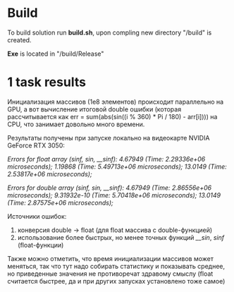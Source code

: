 # Build
To build solution run **build.sh**, upon compling new directory "/build" is created.

**Exe** is located in "/build/Release"

# 1 task results
Инициализация массивов (1е8 элементов) происходит параллельно на GPU, а вот вычисление итоговой double ошибки (которая рассчитывается как err = sum(abs(sin((i % 360) * Pi / 180) - arr[i]))) на CPU, что занимает довольно много времени.

Результаты получены при запуске локально на видеокарте NVIDIA GeForce RTX 3050:

*Errors for float array (sinf, sin, __sinf): 4.67949 (Time: 2.29336e+06 microseconds); 1.19868 (Time: 5.49713e+06 microseconds); 13.0149 (Time: 2.53817e+06 microseconds);*

*Errors for double array (sinf, sin, __sinf): 4.67949 (Time: 2.86556e+06 microseconds); 9.31932e-10 (Time: 5.70418e+06 microseconds); 13.0149 (Time: 2.87575e+06 microseconds);*

Источники ошибок: 
1) конверсия double -> float (для float массива с double-функцией)
2) использование более быстрых, но менее точных функций *__sin*, *sinf* (float-функции)

Также можно отметить, что время инициализации массивов может меняться, так что тут надо собирать статистику и показывать среднее, но приведенные значения не противоречат здравому смыслу (float считается быстрее, да и при других запусках установлено тоже самое)
